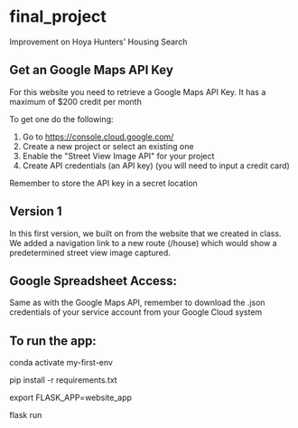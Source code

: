 # final_project
Improvement on Hoya Hunters' Housing Search

## Get an Google Maps API Key 
For this website you need to retrieve a Google Maps API Key. It has a maximum of $200 credit per month

To get one do the following:
1. Go to https://console.cloud.google.com/
2. Create a new project or select an existing one
3. Enable the "Street View Image API" for your project
4. Create API credentials (an API key) (you will need to input a credit card)

Remember to store the API key in a secret location

## Version 1
In this first version, we built on from the website that we created in class. We added a navigation link to a new route (/house) which would show a predetermined street view image captured.

## Google Spreadsheet Access:
Same as with the Google Maps API, remember to download the .json credentials of your service account from your Google Cloud system

## To run the app:

conda activate my-first-env

pip install -r requirements.txt

export FLASK_APP=website_app

flask run 

